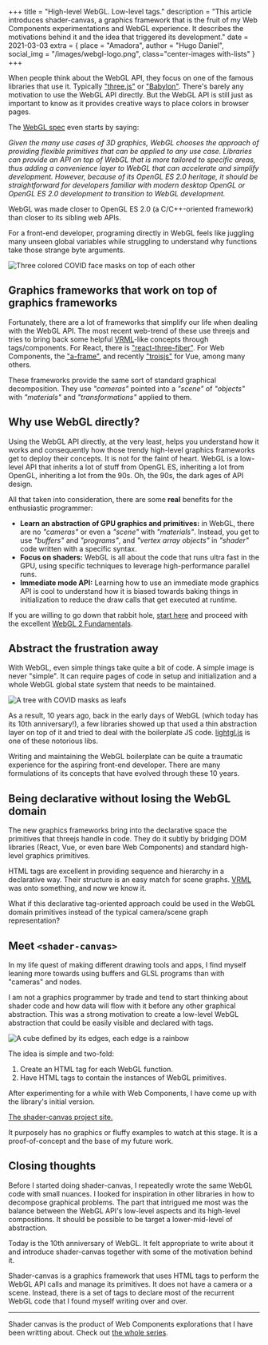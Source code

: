 +++
title = "High-level WebGL. Low-level tags."
description = "This article introduces shader-canvas, a graphics framework that is the fruit of my Web Components experimentations and WebGL experience. It describes the motivations behind it and the idea that triggered its development."
date = 2021-03-03
extra = { place = "Amadora", author = "Hugo Daniel", social_img = "/images/webgl-logo.png", class="center-images with-lists" }
+++

When people think about the WebGL API, they focus on one of the famous libraries
that use it. Typically ["three.js"](https://threejs.org) or
["Babylon"](https://www.babylonjs.com). There's barely any motivation
to use the WebGL API directly. But the WebGL API is still just as important to
know as it provides creative ways to place colors in browser pages.

The [WebGL spec](https://www.khronos.org/registry/webgl/specs/latest/1.0/#1) even starts by saying:

_Given the many use cases of 3D graphics, WebGL chooses the approach of providing
flexible primitives that can be applied to any use case. Libraries can provide
an API on top of WebGL that is more tailored to specific areas, thus adding a
convenience layer to WebGL that can accelerate and simplify development. However,
because of its OpenGL ES 2.0 heritage, it should be straightforward for
developers familiar with modern desktop OpenGL or OpenGL ES 2.0 development to
transition to WebGL development._

WebGL was made closer to OpenGL ES 2.0 (a C/C++-oriented framework) than closer
to its sibling web APIs.  

For a front-end developer, programing directly in WebGL feels like juggling
many unseen global variables while struggling to understand why functions take
those strange byte arguments.

![Three colored COVID face masks on top of each other](/images/maskontop.png)

## Graphics frameworks that work on top of graphics frameworks

Fortunately, there are a lot of frameworks that simplify our life when dealing
with the WebGL API. The most recent web-trend of these use threejs and tries to
bring back some helpful [VRML](https://en.wikipedia.org/wiki/VRML)-like concepts through tags/components. For React,
there is ["react-three-fiber"](https://github.com/pmndrs/react-three-fiber).
For Web Components, the ["a-frame"](https://aframe.io), and recently
["troisjs"](https://troisjs.github.io) for Vue, among many others.

These frameworks provide the same sort of standard graphical decomposition.
They use _"cameras"_ pointed into a _"scene"_ of _"objects"_ with _"materials"_
and _"transformations"_ applied to them.

## Why use WebGL directly?

Using the WebGL API directly, at the very least, helps you understand how it
works and consequently how those trendy high-level graphics frameworks get to
deploy their concepts. It is not for the faint of heart. WebGL is a low-level
API that inherits a lot of stuff from OpenGL ES, inheriting a lot from OpenGL,
inheriting a lot from the 90s. Oh, the 90s, the dark ages of API design.

All that taken into consideration, there are some **real** benefits for the
enthusiastic programmer:

- **Learn an abstraction of GPU graphics and primitives:** in WebGL, there are
  no _"cameras"_ or even a _"scene"_ with _"materials"_. Instead, you get to use
  _"buffers"_ and _"programs"_, and _"vertex array objects"_ in _"shader"_ code
  written with a specific syntax.
- **Focus on shaders:** WebGL is all about the code that runs ultra fast in the
  GPU, using specific techniques to leverage high-performance parallel runs.
- **Immediate mode API:** Learning how to use an immediate mode graphics API is
  cool to understand how it is biased towards baking things in initialization
  to reduce the draw calls that get executed at runtime.

If you are willing to go down that rabbit hole, [start here](https://www.khronos.org/webgl/wiki/Getting_Started)
and proceed with the excellent [WebGL 2 Fundamentals](https://webgl2fundamentals.org).

## Abstract the frustration away

With WebGL, even simple things take quite a bit of code. A simple image is
never "simple". It can require pages of code in setup and initialization and a
whole WebGL global state system that needs to be maintained.

![A tree with COVID masks as leafs](/images/masksontree.png)

As a result, 10 years ago, back in the early days of WebGL (which today has
its 10th anniversary!), a few libraries showed up that used a thin abstraction
layer on top of it and tried to deal with the boilerplate JS code.
[lightgl.js](https://github.com/evanw/lightgl.js/) is one of these notorious
libs.

Writing and maintaining the WebGL boilerplate can be quite a traumatic
experience for the aspiring front-end developer. There are many formulations
of its concepts that have evolved through these 10 years.

## Being declarative without losing the WebGL domain

The new graphics frameworks bring into the declarative space the primitives
that threejs handle in code. They do it subtly by bridging DOM libraries
(React, Vue, or even bare Web Components) and standard high-level graphics
primitives.

HTML tags are excellent in providing sequence and hierarchy in a declarative
way. Their structure is an easy match for scene graphs.
[VRML](https://en.wikipedia.org/wiki/VRML) was onto something, and now we know
it.

What if this declarative tag-oriented approach could be used in the WebGL
domain primitives instead of the typical camera/scene graph representation?

## Meet `<shader-canvas>`

In my life quest of making different drawing tools and apps, I find myself
leaning more towards using buffers and GLSL programs than with "cameras" and
nodes.

I am not a graphics programmer by trade and tend to start thinking about
shader code and how data will flow with it before any other graphical
abstraction. This was a strong motivation to create a low-level WebGL
abstraction that could be easily visible and declared with tags.

![A cube defined by its edges, each edge is a rainbow](/images/rainbowcube.png)

The idea is simple and two-fold:

1. Create an HTML tag for each WebGL function.
2. Have HTML tags to contain the instances of WebGL primitives.

After experimenting for a while with Web Components, I have come up with the
library's initial version.

<a class="project-button" href="/projects/shader-canvas">The shader-canvas project site.</a>

It purposely has no graphics or fluffy examples to watch at this stage. It is
a proof-of-concept and the base of my future work.

## Closing thoughts

Before I started doing shader-canvas, I repeatedly wrote the same WebGL code
with small nuances. I looked for inspiration in other libraries in how to
decompose graphical problems. The part that intrigued me most was the balance
between the WebGL API's low-level aspects and its high-level compositions. It
should be possible to be target a lower-mid-level of abstraction.

Today is the 10th anniversary of WebGL. It felt appropriate to write about it
and introduce shader-canvas together with some of the motivation behind it.

Shader-canvas is a graphics framework that uses HTML tags to perform the WebGL
API calls and manage its primitives. It does not have a camera or a scene.
Instead, there is a set of tags to declare most of the recurrent WebGL code
that I found myself writing over and over.

<hr></hr>

Shader canvas is the product of Web Components explorations that I have been
writting about. Check out [the whole series](/posts/the-life-of-a-web-component-series/).
